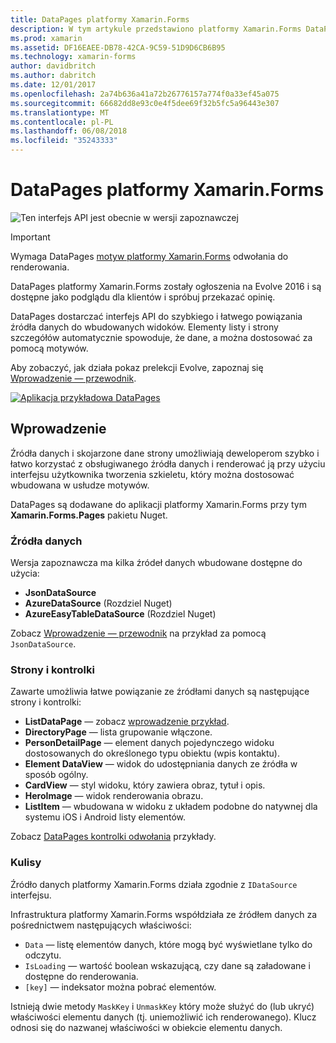 ```yaml
---
title: DataPages platformy Xamarin.Forms
description: W tym artykule przedstawiono platformy Xamarin.Forms DataPages, które zapewniają interfejs API, aby szybko i łatwo powiązać wbudowanych widoków źródła danych.
ms.prod: xamarin
ms.assetid: DF16EAEE-DB78-42CA-9C59-51D9D6CB6B95
ms.technology: xamarin-forms
author: davidbritch
ms.author: dabritch
ms.date: 12/01/2017
ms.openlocfilehash: 2a74b636a41a72b26776157a774f0a33ef45a075
ms.sourcegitcommit: 66682dd8e93c0e4f5dee69f32b5fc5a96443e307
ms.translationtype: MT
ms.contentlocale: pl-PL
ms.lasthandoff: 06/08/2018
ms.locfileid: "35243333"
---
```

# <a name="xamarinforms-datapages"></a>DataPages platformy Xamarin.Forms

![](~/media/shared/preview.png "Ten interfejs API jest obecnie w wersji zapoznawczej")

> [!IMPORTANT]
> Wymaga DataPages [motyw platformy Xamarin.Forms](~/xamarin-forms/user-interface/themes/index.md) odwołania do renderowania.

DataPages platformy Xamarin.Forms zostały ogłoszenia na Evolve 2016 i są dostępne jako podglądu dla klientów i spróbuj przekazać opinię.

DataPages dostarczać interfejs API do szybkiego i łatwego powiązania źródła danych do wbudowanych widoków. Elementy listy i strony szczegółów automatycznie spowoduje, że dane, a można dostosować za pomocą motywów.

Aby zobaczyć, jak działa pokaz prelekcji Evolve, zapoznaj się [Wprowadzenie — przewodnik](get-started.md).

[![](images/demo-sml.png "Aplikacja przykładowa DataPages")](images/demo.png#lightbox "DataPages przykładowej aplikacji")

## <a name="introduction"></a>Wprowadzenie

Źródła danych i skojarzone dane strony umożliwiają deweloperom szybko i łatwo korzystać z obsługiwanego źródła danych i renderować ją przy użyciu interfejsu użytkownika tworzenia szkieletu, który można dostosować wbudowana w usłudze motywów.

DataPages są dodawane do aplikacji platformy Xamarin.Forms przy tym **Xamarin.Forms.Pages** pakietu Nuget.

### <a name="data-sources"></a>Źródła danych

Wersja zapoznawcza ma kilka źródeł danych wbudowane dostępne do użycia:

* **JsonDataSource**
* **AzureDataSource** (Rozdziel Nuget)
* **AzureEasyTableDataSource** (Rozdziel Nuget)

Zobacz [Wprowadzenie — przewodnik](get-started.md) na przykład za pomocą `JsonDataSource`.


### <a name="pages--controls"></a>Strony i kontrolki

Zawarte umożliwia łatwe powiązanie ze źródłami danych są następujące strony i kontrolki:

* **ListDataPage** — zobacz [wprowadzenie przykład](get-started.md).
* **DirectoryPage** — lista grupowanie włączone.
* **PersonDetailPage** — element danych pojedynczego widoku dostosowanych do określonego typu obiektu (wpis kontaktu).
* **Element DataView** — widok do udostępniania danych ze źródła w sposób ogólny.
* **CardView** — styl widoku, który zawiera obraz, tytuł i opis.
* **HeroImage** — widok renderowania obrazu.
* **ListItem** — wbudowana w widoku z układem podobne do natywnej dla systemu iOS i Android listy elementów.

Zobacz [DataPages kontrolki odwołania](controls.md) przykłady.



### <a name="under-the-hood"></a>Kulisy

Źródło danych platformy Xamarin.Forms działa zgodnie z `IDataSource` interfejsu.

Infrastruktura platformy Xamarin.Forms współdziała ze źródłem danych za pośrednictwem następujących właściwości:

* `Data` — listę elementów danych, które mogą być wyświetlane tylko do odczytu.
* `IsLoading` — wartość boolean wskazującą, czy dane są załadowane i dostępne do renderowania.
* `[key]` — indeksator można pobrać elementów.

Istnieją dwie metody `MaskKey` i `UnmaskKey` który może służyć do (lub ukryć) właściwości elementu danych (tj. uniemożliwić ich renderowanego).
Klucz odnosi się do nazwanej właściwości w obiekcie elementu danych.

